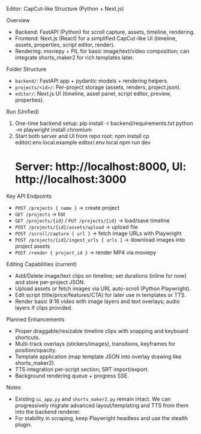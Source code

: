 Editor: CapCut-like Structure (Python + Next.js)

Overview
- Backend: FastAPI (Python) for scroll capture, assets, timeline, rendering.
- Frontend: Next.js (React) for a simplified CapCut-like UI (timeline, assets, properties, script editor, render).
- Rendering: moviepy + PIL for basic image/text/video composition; can integrate shorts_maker2 for rich templates later.

Folder Structure
- `backend/`: FastAPI app + pydantic models + rendering helpers.
- `projects/<id>/`: Per-project storage (assets, renders, project.json).
- `editor/`: Next.js UI (timeline, asset panel, script editor, preview, properties).

Run (Unified)
1) One-time backend setup:
   pip install -r backend/requirements.txt
   python -m playwright install chromium
2) Start both server and UI from repo root:
   npm install
   cp editor/.env.local.example editor/.env.local
   npm run dev
   # Server: http://localhost:8000, UI: http://localhost:3000

Key API Endpoints
- `POST /projects { name }` → create project
- `GET /projects` → list
- `GET /projects/{id}` / `PUT /projects/{id}` → load/save timeline
- `POST /projects/{id}/assets/upload` → upload file
- `POST /scroll/capture { url }` → fetch image URLs with Playwright
- `POST /projects/{id}/ingest_urls { urls }` → download images into project assets
- `POST /render { project_id }` → render MP4 via moviepy

Editing Capabilities (current)
- Add/Delete image/text clips on timeline; set durations (inline for now) and store per-project JSON.
- Upload assets or fetch images via URL auto-scroll (Python Playwright).
- Edit script (title/price/features/CTA) for later use in templates or TTS.
- Render basic 9:16 video with image layers and text overlays; audio layers if clips provided.

Planned Enhancements
- Proper draggable/resizable timeline clips with snapping and keyboard shortcuts.
- Multi-track overlays (stickers/images), transitions, keyframes for position/opacity.
- Template application (map template JSON into overlay drawing like shorts_maker2).
- TTS integration per-script section; SRT import/export.
- Background rendering queue + progress SSE.

Notes
- Existing `ui_app.py` and `shorts_maker2.py` remain intact. We can progressively migrate advanced layout/templating and TTS from them into the backend renderer.
- For stability in scraping, keep Playwright headless and use the stealth plugin.
